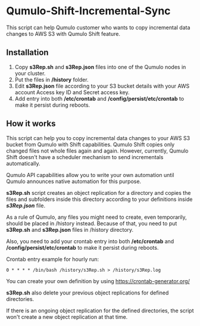 # Qumulo-Shift-Incremental-Sync

This script can help Qumulo customer who wants to copy incremental data changes to AWS S3 with Qumulo Shift feature. 

## Installation
1. Copy **s3Rep.sh** and **s3Rep.json** files into one of the Qumulo nodes in your cluster. 
2. Put the files in **/history** folder.
3. Edit **s3Rep.json** file according to your S3 bucket details with your AWS account Access key ID and Secret access key. 
4. Add entry into both **/etc/crontab** and **/config/persist/etc/crontab** to make it persist during reboots.

## How it works
This script can help you to copy incremental data changes to your AWS S3 bucket from Qumulo with Shift capabilities. Qumulo Shift copies only changed files not whole files again and again. However, currently, Qumulo Shift doesn't have a scheduler mechanism to send incrementals automatically. 

Qumulo API capabilities allow you to write your own automation until Qumulo announces native automation for this purpose. 

**s3Rep.sh** script creates an object replication for a directory and copies the files and subfolders inside this directory according to your definitions inside ***s3Rep.json*** file.

As a rule of Qumulo, any files you might need to create, even temporarily, should be placed in /history instead. Because of that, you need to put **s3Rep.sh** and **s3Rep.json** files in /history directory.

Also, you need to add your crontab entry into both **/etc/crontab** and **/config/persist/etc/crontab** to make it persist during reboots.

Crontab entry example for hourly run:

`0 * * * * /bin/bash /history/s3Rep.sh > /history/s3Rep.log`

You can create your own definition by using https://crontab-generator.org/

**s3Rep.sh** also delete your previous object replications for defined directories. 

If there is an ongoing object replication for the defined directories, the script won't create a new object replication at that time. 

